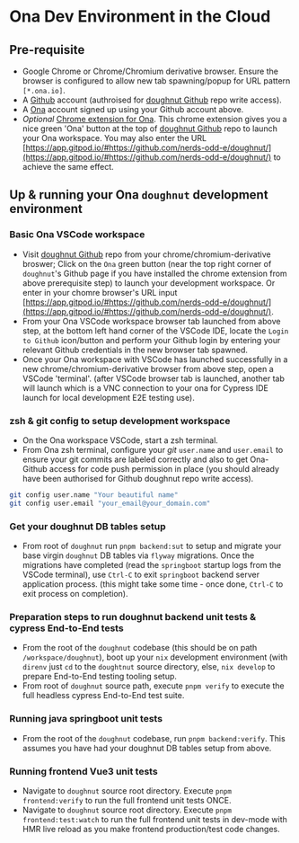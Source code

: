 # Ona Dev Environment in the Cloud

## Pre-requisite

- Google Chrome or Chrome/Chromium derivative browser. Ensure the browser is configured to allow new tab spawning/popup for URL pattern `[*.ona.io]`.
- A [Github](https://www.github.com) account (authroised for [doughnut Github](https://github.com/nerds-odd-e/doughnut) repo write access).
- A [Ona](https://app.gitpod.io) account signed up using your Github account above.
- _Optional_ [Chrome extension for Ona](https://chromewebstore.google.com/detail/ona/dodmmooeoklaejobgleioelladacbeki). This chrome extension gives you a nice green 'Ona' button at the top of [doughnut Github](https://github.com/nerds-odd-e/doughnut) repo to launch your Ona workspace. You may also enter the URL [https://app.gitpod.io/#https://github.com/nerds-odd-e/doughnut/](https://app.gitpod.io/#https://github.com/nerds-odd-e/doughnut/) to achieve the same effect.

## Up & running your Ona `doughnut` development environment

### Basic Ona VSCode workspace

- Visit [doughnut Github](https://github.com/nerds-odd-e/doughnut) repo from your chrome/chromium-derivative broswer; Click on the `Ona` green button (near the top right corner of `doughnut`'s Github page if you have installed the chrome extension from above prerequisite step) to launch your development workspace. Or enter in your chomre browser's URL input [https://app.gitpod.io/#https://github.com/nerds-odd-e/doughnut/](https://app.gitpod.io/#https://github.com/nerds-odd-e/doughnut/).
- From your Ona VSCode workspace browser tab launched from above step, at the bottom left hand corner of the VSCode IDE, locate the `Login to Github` icon/button and perform your Github login by entering your relevant Github credentials in the new browser tab spawned.
- Once your Ona workspace with VSCode has launched successfully in a new chrome/chromium-derivative browser from above step, open a VSCode 'terminal'. (after VSCode browser tab is launched, another tab will launch which is a VNC connection to your ona for Cypress IDE launch for local development E2E testing use).

### zsh & git config to setup development workspace

- On the Ona workspace VSCode, start a zsh terminal.
- From Ona zsh terminal, configure your _git_ `user.name` and `user.email` to ensure your git commits are labeled correctly and also to get Ona-Github access for code push permission in place (you should already have been authorised for Github doughnut repo write access).

```bash
git config user.name "Your beautiful name"
git config user.email "your_email@your_domain.com"
```

### Get your doughnut DB tables setup

- From root of `doughnut` run `pnpm backend:sut` to setup and migrate your base virgin `doughnut` DB tables via `flyway` migrations. Once the migrations have completed (read the `springboot` startup logs from the VSCode terminal), use `Ctrl-C` to exit `springboot` backend server application process. (this might take some time - once done, `Ctrl-C` to exit process on completion).

### Preparation steps to run doughnut backend unit tests & cypress End-to-End tests

- From the root of the `doughnut` codebase (this should be on path `/workspace/doughnut`), boot up your `nix` development environment (with `direnv` just `cd` to the `doughtnut` source directory, else, `nix develop` to prepare End-to-End testing tooling setup.
- From root of `doughnut` source path, execute `pnpm verify` to execute the full headless cypress End-to-End test suite.

### Running java springboot unit tests

- From the root of the `doughnut` codebase, run `pnpm backend:verify`. This assumes you have had your doughnut DB tables setup from above.

### Running frontend Vue3 unit tests

- Navigate to `doughnut` source root directory. Execute `pnpm frontend:verify` to run the full frontend unit tests ONCE.
- Navigate to `doughnut` source root directory. Execute `pnpm frontend:test:watch` to run the full frontend unit tests in dev-mode with HMR live reload as you make frontend production/test code changes.
